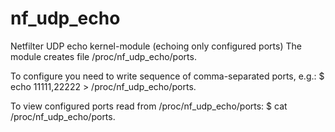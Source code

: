 # nf_udp_echo
Netfilter UDP echo kernel-module (echoing only configured ports)
The module creates file /proc/nf_udp_echo/ports.

To configure you need to write sequence of comma-separated ports, e.g.:
$ echo 11111,22222 > /proc/nf_udp_echo/ports.

To view configured ports read from /proc/nf_udp_echo/ports:
$ cat /proc/nf_udp_echo/ports.
